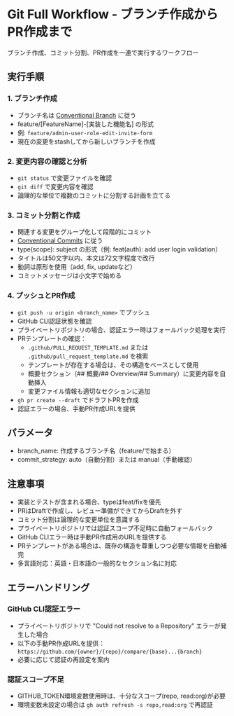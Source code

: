 # Git Full Workflow - ブランチ作成からPR作成まで

ブランチ作成、コミット分割、PR作成を一連で実行するワークフロー

## 実行手順

### 1. ブランチ作成
- ブランチ名は [Conventional Branch](https://conventional-branch.github.io/) に従う
- feature/[FeatureName]-[実装した機能名] の形式
- 例: `feature/admin-user-role-edit-invite-form`
- 現在の変更をstashしてから新しいブランチを作成

### 2. 変更内容の確認と分析
- `git status` で変更ファイルを確認
- `git diff` で変更内容を確認
- 論理的な単位で複数のコミットに分割する計画を立てる

### 3. コミット分割と作成
- 関連する変更をグループ化して段階的にコミット
- [Conventional Commits](https://www.conventionalcommits.org/en/v1.0.0/) に従う
- type(scope): subject の形式（例: feat(auth): add user login validation）
- タイトルは50文字以内、本文は72文字程度で改行
- 動詞は原形を使用（add, fix, updateなど）
- コミットメッセージは小文字で始める

### 4. プッシュとPR作成
- `git push -u origin <branch_name>` でプッシュ
- GitHub CLI認証状態を確認
- プライベートリポジトリの場合、認証エラー時はフォールバック処理を実行
- PRテンプレートの確認：
  - `.github/PULL_REQUEST_TEMPLATE.md` または `.github/pull_request_template.md` を検索
  - テンプレートが存在する場合は、その構造をベースとして使用
  - 概要セクション（## 概要/## Overview/## Summary）に変更内容を自動挿入
  - 変更ファイル情報も適切なセクションに追加
- `gh pr create --draft` でドラフトPRを作成
- 認証エラーの場合、手動PR作成URLを提供

## パラメータ
- branch_name: 作成するブランチ名（feature/で始まる）
- commit_strategy: auto（自動分割）または manual（手動確認）

## 注意事項
- 実装とテストが含まれる場合、typeはfeat/fixを優先
- PRはDraftで作成し、レビュー準備ができてからDraftを外す
- コミット分割は論理的な変更単位を意識する
- プライベートリポジトリでは認証スコープ不足時に自動フォールバック
- GitHub CLIエラー時は手動PR作成用のURLを提供する
- PRテンプレートがある場合は、既存の構造を尊重しつつ必要な情報を自動補完
- 多言語対応：英語・日本語の一般的なセクション名に対応

## エラーハンドリング
### GitHub CLI認証エラー
- プライベートリポジトリで "Could not resolve to a Repository" エラーが発生した場合
- 以下の手動PR作成URLを提供：
  `https://github.com/{owner}/{repo}/compare/{base}...{branch}`
- 必要に応じて認証の再設定を案内

### 認証スコープ不足
- GITHUB_TOKEN環境変数使用時は、十分なスコープ(repo, read:org)が必要
- 環境変数未設定の場合は `gh auth refresh -s repo,read:org` で再認証